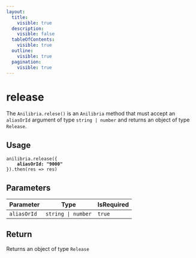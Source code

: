 ```yaml
---
layout:
  title:
    visible: true
  description:
    visible: false
  tableOfContents:
    visible: true
  outline:
    visible: true
  pagination:
    visible: true
---
```


# release

The `Anilibria.relese()` is an `Anilibria` method that must accept an `aliasOrId` argument of type `string | number` and returns an object of type `Release`.

## Usage

<pre class="language-typescript" data-overflow="wrap" data-line-numbers><code class="lang-typescript">anilibria.release({
<strong>    aliasOrId: "9000"
</strong>}).then(res => res)
</code></pre>

## Parameters

| Parameter   | Type               | IsRequired |
| ----------- | ------------------ | ---------- |
| `aliasOrId` | `string \| number` | `true`     |

## Return

Returns an object of type `Release`
